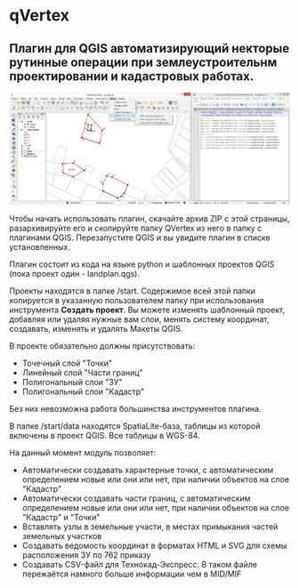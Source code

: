 # qVertex

Плагин для QGIS автоматизирующий некторые рутинные операции при землеустроительнм проектировании и кадастровых работах.
----
![Внешний вид](/screen.png)

Чтобы начать использовать плагин, скачайте архив ZIP с этой страницы, разархивируйте его и скопируйте папку QVertex из него в папку с плагинами QGIS. Перезапустите QGIS и вы увидите плагин в списке установленных.

Плагин состоит из кода на языке python и шаблонных проектов QGIS (пока проект один - landplan.qgs).

Проекты находятся в папке /start. Содержимое всей этой папки копируется в указанную пользователем папку при использования инструмента **Создать проект**. Вы можете изменять шаблонный проект, добавляя или удаляя нужные вам слои, менять систему координат, создавать, изменять и удалять Макеты QGIS.

В проекте обязательно должны присутствовать:
* Точечный слой "Точки"
* Линейный слой "Части границ"
* Полигональный слои "ЗУ"
* Полигональный слои "Кадастр"

Без них невозможна работа большинства инструментов плагина.

В папке /start/data находятся SpatiaLite-база, таблицы из которой включены в проект QGIS. Все таблицы в WGS-84.

На данный момент модуль позволяет:
* Автоматически создавать характерные точки, с автоматическим определением новые или они или нет, при наличии объектов на слое "Кадастр"
* Автоматически создавать части границ, с автоматическим определением новые или они или нет, при наличии объектов на слое "Кадастр" и "Точки"
* Вставлять узлы в земельные участи, в местах примыкания частей земельных участков
* Создавать ведомость координат в форматах HTML и SVG для схемы расположения ЗУ по 762 приказу
* Создавать CSV-файл для Технокад-Экспресс. В таком файле пережаётся намного больше информации чем в MID/MIF
